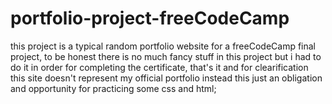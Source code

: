 # portfolio-project-freeCodeCamp
this project is a typical random portfolio website for a freeCodeCamp final project, to be honest there is no much fancy stuff in this project but i had to do it in order for completing the certificate, that's it and for clearification this site doesn't represent my official portfolio instead this just an obligation and opportunity for practicing some css and html;
